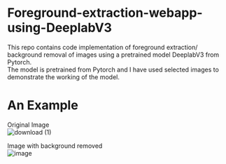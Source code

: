 # Foreground-extraction-webapp-using-DeeplabV3
This repo contains code implementation of foreground extraction/ background removal of images using a pretrained model DeeplabV3 from Pytorch.<br>
The model is pretrained from Pytorch and I have used selected images to demonstrate the working of the model.<br>
# An Example 
Original Image<br>
![download (1)](https://user-images.githubusercontent.com/86055894/231217589-abdb5f4f-b249-47f7-bcf1-a76366b4b277.jpg)<br>

Image with background removed<br>
![image](https://user-images.githubusercontent.com/86055894/231217622-f4b5c6de-fa2c-4cb1-bb75-1f142044e667.png)
